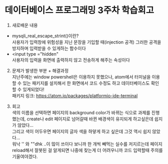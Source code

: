 데이터베이스 프로그래밍 3주차 학습회고
=====================================

1. 새로배운 내용  
- mysqli_real_escape_strint()이란?  
  사용자가 입력창에 위험성을 지닌 문장을 기입할 때(injection 공격) 그러한 공격을 방지하며 입력받을 수 있게하는 함수이다
- <input type ="hidden"  
  사용자의 입력을 화면에 출력하지 않고 전송하게 해주는 속성이다


2. 문제가 발생한 부분 + 해결과정  
지난주에는 window powershell은 이용하지 못했으나, atom에서 터미널을 이용할 수 있는 패키지를 설치해서 한 화면에서 코드 수정도 하고 데이터베이스도 확인할 수 있게되었다!  
패키지 링크: https://atom.io/packages/platformio-ide-terminal


3. 회고  
색의 이름을 선택하면 페이지의 background color가 바뀌는 식으로 과제를 진행했는데, create나 edit 페이지로 넘어갈때 바뀐 배경색이 유지되게 하고싶은데 쉽지가 않았다...  
그리고 색이 어두우면 페이지의 글자 색을 하얗게 하고 싶은데 그것 역시 쉽지 않았다...  
워낙 '' 와 ""dhk ..이 많이 쓰이다 보니까 한 개씩 빼먹는 실수를 저지르는데 페이지 reload해서 잘봇된 걸 알게되면 나중에 찾는게 더 어려우니까 코드 입력할때 주의를 기울여야겠다.
